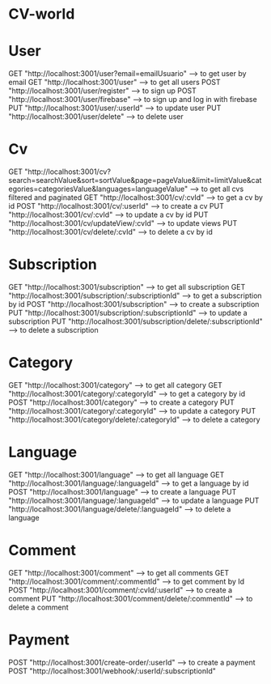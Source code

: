 # CV-world

# User
GET  "http://localhost:3001/user?email=emailUsuario" --> to get user by email
GET  "http://localhost:3001/user" --> to get all users
POST "http://localhost:3001/user/register" --> to sign up
POST "http://localhost:3001/user/firebase" --> to sign up and log in with firebase
PUT "http://localhost:3001/user/:userId" --> to update user
PUT "http://localhost:3001/user/delete" --> to delete user

# Cv
GET "http://localhost:3001/cv?search=searchValue&sort=sortValue&page=pageValue&limit=limitValue&categories=categoriesValue&languages=languageValue" --> to get all cvs filtered and paginated
GET "http://localhost:3001/cv/:cvId" --> to get a cv by id
POST "http://localhost:3001/cv/:userId" --> to create a cv
PUT "http://localhost:3001/cv/:cvId" --> to update a cv by id
PUT "http://localhost:3001/cv/updateView/:cvId" --> to update views
PUT "http://localhost:3001/cv/delete/:cvId" --> to delete a cv by id

# Subscription
GET "http://localhost:3001/subscription" --> to get all subscription
GET "http://localhost:3001/subscription/:subscriptionId" --> to get a subscription by id
POST "http://localhost:3001/subscription" --> to create a subscription
PUT "http://localhost:3001/subscription/:subscriptionId" --> to update a subscription
PUT "http://localhost:3001/subscription/delete/:subscriptionId" --> to delete a subscription

# Category
GET "http://localhost:3001/category" --> to get all category
GET "http://localhost:3001/category/:categoryId" --> to get a category by id
POST "http://localhost:3001/category" --> to create a category
PUT "http://localhost:3001/category/:categoryId" --> to update a category
PUT "http://localhost:3001/category/delete/:categoryId" --> to delete a category

# Language
GET "http://localhost:3001/language" --> to get all language
GET "http://localhost:3001/language/:languageId" --> to get a language by id
POST "http://localhost:3001/language" --> to create a language
PUT "http://localhost:3001/language/:languageId" --> to update a language
PUT "http://localhost:3001/language/delete/:languageId" --> to delete a language

# Comment
GET "http://localhost:3001/comment" --> to get all comments
GET "http://localhost:3001/comment/:commentId" --> to get comment by Id
POST "http://localhost:3001/comment/:cvId/:userId" --> to create a comment
PUT "http://localhost:3001/comment/delete/:commentId" --> to delete a comment

# Payment
POST "http://localhost:3001/create-order/:userId" --> to create a payment
POST "http://localhost:3001/webhook/:userId/:subscriptionId" 



